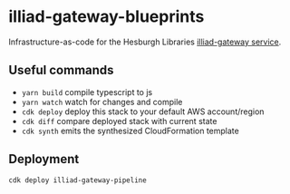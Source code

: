 # illiad-gateway-blueprints
Infrastructure-as-code for the Hesburgh Libraries [illiad-gateway service](https://github.com/ndlib/illiad-gateway).

## Useful commands

 * `yarn build`   compile typescript to js
 * `yarn watch`   watch for changes and compile
 * `cdk deploy`      deploy this stack to your default AWS account/region
 * `cdk diff`        compare deployed stack with current state
 * `cdk synth`       emits the synthesized CloudFormation template

## Deployment
```
cdk deploy illiad-gateway-pipeline
```
